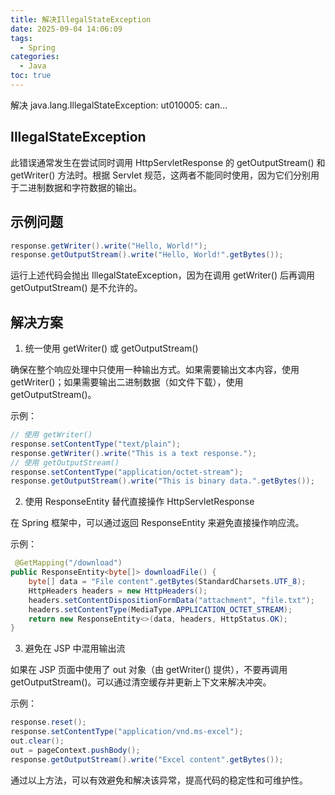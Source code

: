 ```yaml
---
title: 解决IllegalStateException
date: 2025-09-04 14:06:09
tags:
  - Spring
categories:
  - Java
toc: true
---
```


解决 java.lang.IllegalStateException: ut010005: can…


<!-- more -->


## IllegalStateException


此错误通常发生在尝试同时调用 HttpServletResponse 的 getOutputStream() 和 getWriter() 方法时。根据 Servlet 规范，这两者不能同时使用，因为它们分别用于二进制数据和字符数据的输出。

## 示例问题

```java
response.getWriter().write("Hello, World!");
response.getOutputStream().write("Hello, World!".getBytes());
```



运行上述代码会抛出 IllegalStateException，因为在调用 getWriter() 后再调用 getOutputStream() 是不允许的。

## 解决方案

1. 统一使用 getWriter() 或 getOutputStream()

确保在整个响应处理中只使用一种输出方式。如果需要输出文本内容，使用 getWriter()；如果需要输出二进制数据（如文件下载），使用 getOutputStream()。

示例：

```java
// 使用 getWriter()
response.setContentType("text/plain");
response.getWriter().write("This is a text response.");
// 使用 getOutputStream()
response.setContentType("application/octet-stream");
response.getOutputStream().write("This is binary data.".getBytes());
```

2. 使用 ResponseEntity 替代直接操作 HttpServletResponse

在 Spring 框架中，可以通过返回 ResponseEntity 来避免直接操作响应流。

示例：

```java
 @GetMapping("/download")
public ResponseEntity<byte[]> downloadFile() {
	byte[] data = "File content".getBytes(StandardCharsets.UTF_8);
	HttpHeaders headers = new HttpHeaders();
	headers.setContentDispositionFormData("attachment", "file.txt");
	headers.setContentType(MediaType.APPLICATION_OCTET_STREAM);
	return new ResponseEntity<>(data, headers, HttpStatus.OK);
}	
```

3. 避免在 JSP 中混用输出流

如果在 JSP 页面中使用了 out 对象（由 getWriter() 提供），不要再调用 getOutputStream()。可以通过清空缓存并更新上下文来解决冲突。

示例：

```java
response.reset();
response.setContentType("application/vnd.ms-excel");
out.clear();
out = pageContext.pushBody();
response.getOutputStream().write("Excel content".getBytes());
```

通过以上方法，可以有效避免和解决该异常，提高代码的稳定性和可维护性。

